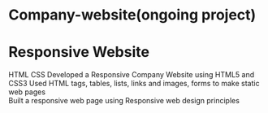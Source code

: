 # Company-website(ongoing project)
# Responsive Website
HTML
CSS
Developed a Responsive Company Website using HTML5 and CSS3
Used HTML tags, tables, lists, links and images, forms to make static web pages  
Built a responsive web page using Responsive web design principles 

